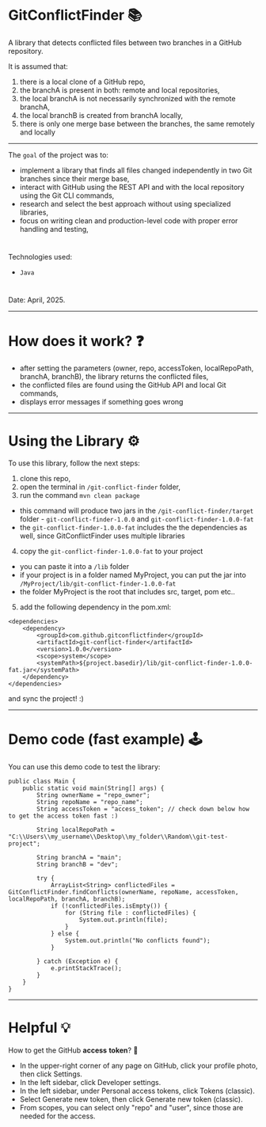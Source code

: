 # GitConflictFinder 📚

A library that detects conflicted files between two branches in a GitHub repository.

It is assumed that:
1) there is a local clone of a GitHub repo,
2) the branchA is present in both: remote and local repositories,
3) the local branchA is not necessarily synchronized with the remote branchA,
4) the local branchB is created from branchA locally,
5) there is only one merge base between the branches, the same remotely and locally
   
---

The ``goal`` of the project was to:
- implement a library that finds all files changed independently in two Git branches since their merge base,
- interact with GitHub using the REST API and with the local repository using the Git CLI commands,
- research and select the best approach without using specialized libraries,
- focus on writing clean and production-level code with proper error handling and testing,
#
Technologies used: 
- ``Java``
#
Date: April, 2025.

---

# How does it work? ❓
- after setting the parameters (owner, repo, accessToken, localRepoPath, branchA, branchB), the library returns the conflicted files,
- the conflicted files are found using the GitHub API and local Git commands,
- displays error messages if something goes wrong

---

# Using the Library ⚙️

To use this library, follow the next steps:

1) clone this repo,
2) open the terminal in `/git-conflict-finder` folder,
3) run the command `mvn clean package`
- this command will produce two jars in the `/git-conflict-finder/target` folder - `git-conflict-finder-1.0.0` and `git-conflict-finder-1.0.0-fat`
- the `git-conflict-finder-1.0.0-fat` includes the the dependencies as well, since GitConflictFinder uses multiple libraries
4) copy the `git-conflict-finder-1.0.0-fat` to your project
- you can paste it into a `/lib` folder
- if your project is in a folder named MyProject, you can put the jar into `/MyProject/lib/git-conflict-finder-1.0.0-fat`
- the folder MyProject is the root that includes src, target, pom etc..
5) add the following dependency in the pom.xml:
```
<dependencies>
    <dependency>
        <groupId>com.github.gitconflictfinder</groupId>
        <artifactId>git-conflict-finder</artifactId>
        <version>1.0.0</version>
        <scope>system</scope>
        <systemPath>${project.basedir}/lib/git-conflict-finder-1.0.0-fat.jar</systemPath>
    </dependency>
</dependencies>
```
and sync the project! :) 

---

# Demo code (fast example) 🕹️

You can use this demo code to test the library:

```
public class Main {
    public static void main(String[] args) {
        String ownerName = "repo_owner";
        String repoName = "repo_name";
        String accessToken = "access_token"; // check down below how to get the access token fast :)

        String localRepoPath = "C:\\Users\\my_username\\Desktop\\my_folder\\Random\\git-test-project";

        String branchA = "main";
        String branchB = "dev";

        try {
            ArrayList<String> conflictedFiles = GitConflictFinder.findConflicts(ownerName, repoName, accessToken, localRepoPath, branchA, branchB);
            if (!conflictedFiles.isEmpty()) {
                for (String file : conflictedFiles) {
                    System.out.println(file);
                }
            } else {
                System.out.println("No conflicts found");
            }

        } catch (Exception e) {
            e.printStackTrace();
        }
    }
}
```

---

# Helpful 💡

How to get the GitHub **access** **token**? 🔑
- In the upper-right corner of any page on GitHub, click your profile photo, then click Settings.
- In the left sidebar, click Developer settings.
- In the left sidebar, under Personal access tokens, click Tokens (classic).
- Select Generate new token, then click Generate new token (classic).
- From scopes, you can select only "repo" and "user", since those are needed for the access.
